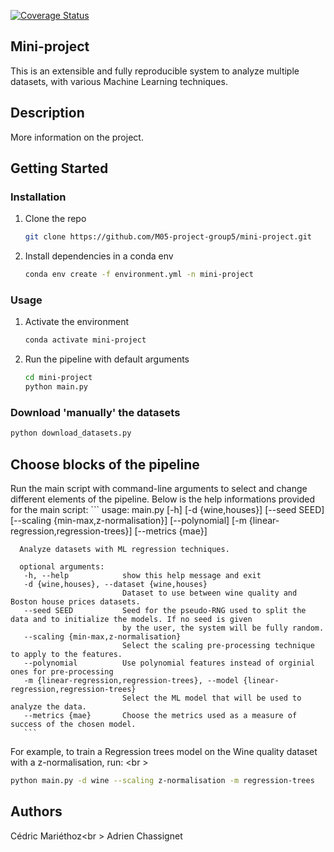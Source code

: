 [![Coverage Status](https://coveralls.io/repos/github/M05-project-group5/mini-project/badge.svg?branch=main)](https://coveralls.io/github/M05-project-group5/mini-project?branch=main)

## Mini-project
This is an extensible and fully reproducible system to analyze multiple datasets, with various Machine Learning techniques.

## Description
More information on the project.

## Getting Started

### Installation

1. Clone the repo
   ```sh
   git clone https://github.com/M05-project-group5/mini-project.git
   ```
2. Install dependencies in a conda env
   ```sh
   conda env create -f environment.yml -n mini-project
   ```
### Usage

1. Activate the environment
   ```sh
   conda activate mini-project
   ```
2. Run the pipeline with default arguments
   ```sh
   cd mini-project
   python main.py
   ```
### Download 'manually' the datasets
   ```sh
   python download_datasets.py
   ```
   
## Choose blocks of the pipeline
Run the main script with command-line arguments to select and change different elements of the pipeline.
Below is the help informations provided for the main script:
      ```
      usage: main.py [-h] [-d {wine,houses}] [--seed SEED] [--scaling {min-max,z-normalisation}] [--polynomial]
                    [-m {linear-regression,regression-trees}] [--metrics {mae}]

      Analyze datasets with ML regression techniques.

      optional arguments:
       -h, --help            show this help message and exit
       -d {wine,houses}, --dataset {wine,houses}
                             Dataset to use between wine quality and Boston house prices datasets.
       --seed SEED           Seed for the pseudo-RNG used to split the data and to initialize the models. If no seed is given
                             by the user, the system will be fully random.
       --scaling {min-max,z-normalisation}
                             Select the scaling pre-processing technique to apply to the features.
       --polynomial          Use polynomial features instead of orginial ones for pre-processing
       -m {linear-regression,regression-trees}, --model {linear-regression,regression-trees}
                             Select the ML model that will be used to analyze the data.
       --metrics {mae}       Choose the metrics used as a measure of success of the chosen model.
       ```
  
For example, to train a Regression trees model on the Wine quality dataset with a z-normalisation, run: <br \>
   ```sh
   python main.py -d wine --scaling z-normalisation -m regression-trees
   ```
 
 ## Authors
 Cédric Mariéthoz<br \>
 Adrien Chassignet
